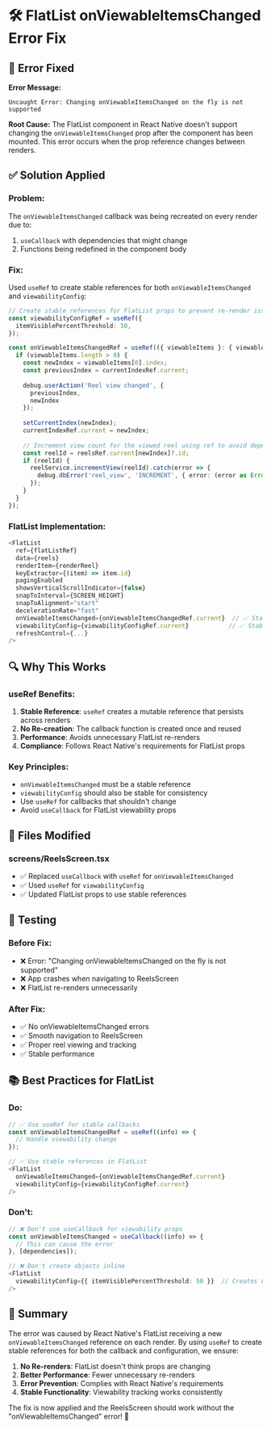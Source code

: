 # 🛠️ FlatList onViewableItemsChanged Error Fix

## 🚨 Error Fixed

**Error Message:**
```
Uncaught Error: Changing onViewableItemsChanged on the fly is not supported
```

**Root Cause:**
The FlatList component in React Native doesn't support changing the `onViewableItemsChanged` prop after the component has been mounted. This error occurs when the prop reference changes between renders.

## ✅ Solution Applied

### **Problem:**
The `onViewableItemsChanged` callback was being recreated on every render due to:
1. `useCallback` with dependencies that might change
2. Functions being redefined in the component body

### **Fix:**
Used `useRef` to create stable references for both `onViewableItemsChanged` and `viewabilityConfig`:

```typescript
// Create stable references for FlatList props to prevent re-render issues
const viewabilityConfigRef = useRef({
  itemVisiblePercentThreshold: 50,
});

const onViewableItemsChangedRef = useRef(({ viewableItems }: { viewableItems: any[] }) => {
  if (viewableItems.length > 0) {
    const newIndex = viewableItems[0].index;
    const previousIndex = currentIndexRef.current;
    
    debug.userAction('Reel view changed', { 
      previousIndex, 
      newIndex
    });
    
    setCurrentIndex(newIndex);
    currentIndexRef.current = newIndex;
    
    // Increment view count for the viewed reel using ref to avoid dependency issues
    const reelId = reelsRef.current[newIndex]?.id;
    if (reelId) {
      reelService.incrementView(reelId).catch(error => {
        debug.dbError('reel_view', 'INCREMENT', { error: (error as Error).message });
      });
    }
  }
});
```

### **FlatList Implementation:**
```typescript
<FlatList
  ref={flatListRef}
  data={reels}
  renderItem={renderReel}
  keyExtractor={(item) => item.id}
  pagingEnabled
  showsVerticalScrollIndicator={false}
  snapToInterval={SCREEN_HEIGHT}
  snapToAlignment="start"
  decelerationRate="fast"
  onViewableItemsChanged={onViewableItemsChangedRef.current}  // ✅ Stable reference
  viewabilityConfig={viewabilityConfigRef.current}           // ✅ Stable reference
  refreshControl={...}
/>
```

## 🔍 Why This Works

### **useRef Benefits:**
1. **Stable Reference**: `useRef` creates a mutable reference that persists across renders
2. **No Re-creation**: The callback function is created once and reused
3. **Performance**: Avoids unnecessary FlatList re-renders
4. **Compliance**: Follows React Native's requirements for FlatList props

### **Key Principles:**
- `onViewableItemsChanged` must be a stable reference
- `viewabilityConfig` should also be stable for consistency
- Use `useRef` for callbacks that shouldn't change
- Avoid `useCallback` for FlatList viewability props

## 🚀 Files Modified

### **screens/ReelsScreen.tsx**
- ✅ Replaced `useCallback` with `useRef` for `onViewableItemsChanged`
- ✅ Used `useRef` for `viewabilityConfig`
- ✅ Updated FlatList props to use stable references

## 🧪 Testing

### **Before Fix:**
- ❌ Error: "Changing onViewableItemsChanged on the fly is not supported"
- ❌ App crashes when navigating to ReelsScreen
- ❌ FlatList re-renders unnecessarily

### **After Fix:**
- ✅ No onViewableItemsChanged errors
- ✅ Smooth navigation to ReelsScreen
- ✅ Proper reel viewing and tracking
- ✅ Stable performance

## 📚 Best Practices for FlatList

### **Do:**
```typescript
// ✅ Use useRef for stable callbacks
const onViewableItemsChangedRef = useRef((info) => {
  // Handle viewability change
});

// ✅ Use stable references in FlatList
<FlatList
  onViewableItemsChanged={onViewableItemsChangedRef.current}
  viewabilityConfig={viewabilityConfigRef.current}
/>
```

### **Don't:**
```typescript
// ❌ Don't use useCallback for viewability props
const onViewableItemsChanged = useCallback((info) => {
  // This can cause the error
}, [dependencies]);

// ❌ Don't create objects inline
<FlatList
  viewabilityConfig={{ itemVisiblePercentThreshold: 50 }}  // Creates new object each render
/>
```

## 🎯 Summary

The error was caused by React Native's FlatList receiving a new `onViewableItemsChanged` reference on each render. By using `useRef` to create stable references for both the callback and configuration, we ensure:

1. **No Re-renders**: FlatList doesn't think props are changing
2. **Better Performance**: Fewer unnecessary re-renders
3. **Error Prevention**: Complies with React Native's requirements
4. **Stable Functionality**: Viewability tracking works consistently

The fix is now applied and the ReelsScreen should work without the "onViewableItemsChanged" error! 🎉


